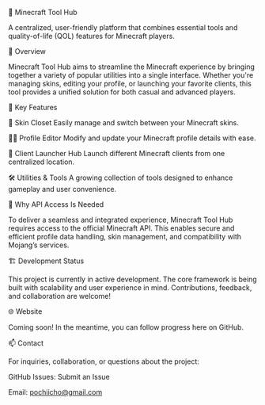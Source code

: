🧰 Minecraft Tool Hub

A centralized, user-friendly platform that combines essential tools and quality-of-life (QOL) features for Minecraft players.

🎯 Overview

Minecraft Tool Hub aims to streamline the Minecraft experience by bringing together a variety of popular utilities into a single interface. Whether you're managing skins, editing your profile, or launching your favorite clients, this tool provides a unified solution for both casual and advanced players.

🚀 Key Features

🎨 Skin Closet
Easily manage and switch between your Minecraft skins.

🧑‍💼 Profile Editor
Modify and update your Minecraft profile details with ease.

🧩 Client Launcher Hub
Launch different Minecraft clients from one centralized location.

🛠️ Utilities & Tools
A growing collection of tools designed to enhance gameplay and user convenience.

🔐 Why API Access Is Needed

To deliver a seamless and integrated experience, Minecraft Tool Hub requires access to the official Minecraft API. This enables secure and efficient profile data handling, skin management, and compatibility with Mojang’s services.

🏗️ Development Status

This project is currently in active development. The core framework is being built with scalability and user experience in mind. Contributions, feedback, and collaboration are welcome!

🌐 Website

Coming soon! In the meantime, you can follow progress here on GitHub.

📫 Contact

For inquiries, collaboration, or questions about the project:

GitHub Issues: Submit an Issue

Email: pochiicho@gmail.com
